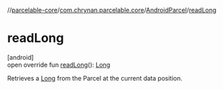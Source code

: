 //[parcelable-core](../../../index.md)/[com.chrynan.parcelable.core](../index.md)/[AndroidParcel](index.md)/[readLong](read-long.md)

# readLong

[android]\
open override fun [readLong](read-long.md)(): [Long](https://kotlinlang.org/api/latest/jvm/stdlib/kotlin/-long/index.html)

Retrieves a [Long](https://kotlinlang.org/api/latest/jvm/stdlib/kotlin/-long/index.html) from the Parcel at the current data position.
